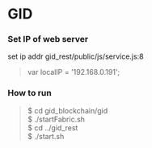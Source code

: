 # GID

### Set IP of web server
set ip addr gid_rest/public/js/service.js:8
>  var localIP = '192.168.0.191'; 

### How to run
> $ cd gid_blockchain/gid  
> $ ./startFabric.sh  
> $ cd ../gid_rest  
> $ ./start.sh  

